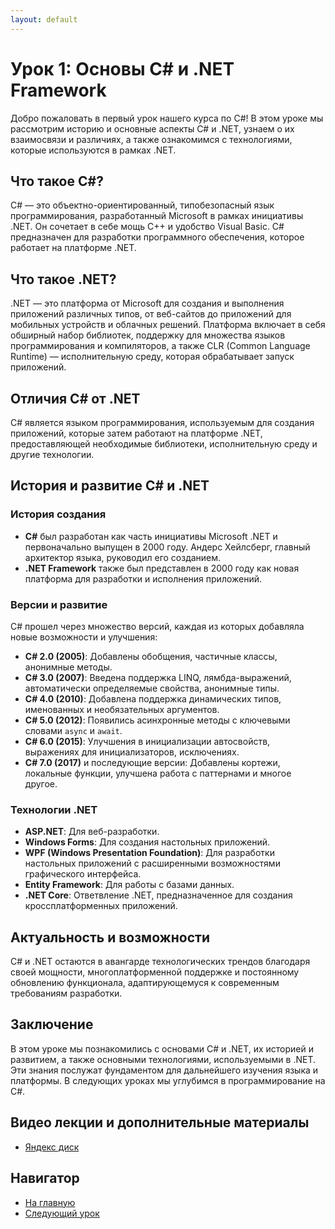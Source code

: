 ```yaml
---
layout: default
---
```

# Урок 1: Основы C# и .NET Framework

Добро пожаловать в первый урок нашего курса по C#! В этом уроке мы рассмотрим историю и основные аспекты C# и .NET, узнаем о их взаимосвязи и различиях, а также ознакомимся с технологиями, которые используются в рамках .NET.

## Что такое C#?

C# — это объектно-ориентированный, типобезопасный язык программирования, разработанный Microsoft в рамках инициативы .NET. Он сочетает в себе мощь C++ и удобство Visual Basic. C# предназначен для разработки программного обеспечения, которое работает на платформе .NET.

## Что такое .NET?

.NET — это платформа от Microsoft для создания и выполнения приложений различных типов, от веб-сайтов до приложений для мобильных устройств и облачных решений. Платформа включает в себя обширный набор библиотек, поддержку для множества языков программирования и компиляторов, а также CLR (Common Language Runtime) — исполнительную среду, которая обрабатывает запуск приложений.

## Отличия C# от .NET

C# является языком программирования, используемым для создания приложений, которые затем работают на платформе .NET, предоставляющей необходимые библиотеки, исполнительную среду и другие технологии. 

## История и развитие C# и .NET

### История создания
- **C#** был разработан как часть инициативы Microsoft .NET и первоначально выпущен в 2000 году. Андерс Хейлсберг, главный архитектор языка, руководил его созданием.
- **.NET Framework** также был представлен в 2000 году как новая платформа для разработки и исполнения приложений.

### Версии и развитие
C# прошел через множество версий, каждая из которых добавляла новые возможности и улучшения:
- **C# 2.0 (2005)**: Добавлены обобщения, частичные классы, анонимные методы.
- **C# 3.0 (2007)**: Введена поддержка LINQ, лямбда-выражений, автоматически определяемые свойства, анонимные типы.
- **C# 4.0 (2010)**: Добавлена поддержка динамических типов, именованных и необязательных аргументов.
- **C# 5.0 (2012)**: Появились асинхронные методы с ключевыми словами `async` и `await`.
- **C# 6.0 (2015)**: Улучшения в инициализации автосвойств, выражениях для инициализаторов, исключениях.
- **C# 7.0 (2017)** и последующие версии: Добавлены кортежи, локальные функции, улучшена работа с паттернами и многое другое.

### Технологии .NET
- **ASP.NET**: Для веб-разработки.
- **Windows Forms**: Для создания настольных приложений.
- **WPF (Windows Presentation Foundation)**: Для разработки настольных приложений с расширенными возможностями графического интерфейса.
- **Entity Framework**: Для работы с базами данных.
- **.NET Core**: Ответвление .NET, предназначенное для создания кроссплатформенных приложений.

## Актуальность и возможности

C# и .NET остаются в авангарде технологических трендов благодаря своей мощности, многоплатформенной поддержке и постоянному обновлению функционала, адаптирующемуся к современным требованиям разработки.

## Заключение

В этом уроке мы познакомились с основами C# и .NET, их историей и развитием, а также основными технологиями, используемыми в .NET. Эти знания послужат фундаментом для дальнейшего изучения языка и платформы. В следующих уроках мы углубимся в программирование на C#.


## Видео лекции и дополнительные материалы

- [Яндекс диск](https://disk.yandex.ru/d/elleXvTPvr1r5Q)

## Навигатор

- [На главную](../index.md)
- [Следующий урок](../B01_L02_Setup/README.md)